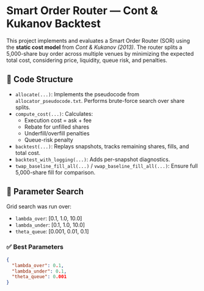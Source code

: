 # Smart Order Router — Cont & Kukanov Backtest

This project implements and evaluates a Smart Order Router (SOR) using the **static cost model** from *Cont & Kukanov (2013)*. The router splits a 5,000-share buy order across multiple venues by minimizing the expected total cost, considering price, liquidity, queue risk, and penalties.

## 📁 Code Structure

- `allocate(...)`: Implements the pseudocode from `allocator_pseudocode.txt`. Performs brute-force search over share splits.
- `compute_cost(...)`: Calculates:
  - Execution cost = ask + fee
  - Rebate for unfilled shares
  - Underfill/overfill penalties
  - Queue-risk penalty
- `backtest(...)`: Replays snapshots, tracks remaining shares, fills, and total cost.
- `backtest_with_logging(...)`: Adds per-snapshot diagnostics.
- `twap_baseline_fill_all(...)` / `vwap_baseline_fill_all(...)`: Ensure full 5,000-share fill for comparison.

## 🔎 Parameter Search

Grid search was run over:

- `lambda_over`: [0.1, 1.0, 10.0]
- `lambda_under`: [0.1, 1.0, 10.0]
- `theta_queue`: [0.001, 0.01, 0.1]

### ✅ Best Parameters
```json
{
  "lambda_over": 0.1,
  "lambda_under": 0.1,
  "theta_queue": 0.001
}
